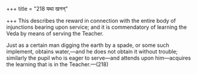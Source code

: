 +++
title = "218 यथा खनन्"

+++
This describes the reward in connection with the entire body of
injunctions bearing upon service; and it is commendatory of learning the
Veda by means of serving the Teacher.

Just as a certain man digging the earth by a spade, or some such
implement, obtains water,—and he does not obtain it without trouble;
similarly the pupil who is eager to serve—and attends upon him—acquires
the learning that is in the Teacher.—(218)


